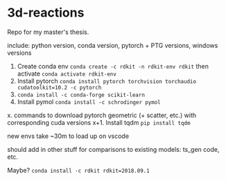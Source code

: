 # 3d-reactions
Repo for my master's thesis.

include: python version, conda version, pytorch + PTG versions, windows versions

1. Create conda env `conda create -c rdkit -n rdkit-env rdkit` then activate `conda activate rdkit-env`
2. Install pytorch `conda install pytorch torchvision torchaudio cudatoolkit=10.2 -c pytorch`
3. `conda install -c conda-forge scikit-learn`
4. Install pymol `conda install -c schrodinger pymol`


x. commands to download pytorch geometric (+ scatter, etc.) with corresponding cuda versions
x+1. Install tqdm `pip install tqdm`

new envs take ~30m to load up on vscode

should add in other stuff for comparisons to existing models: ts_gen code, etc.

Maybe? `conda install -c rdkit rdkit=2018.09.1`
